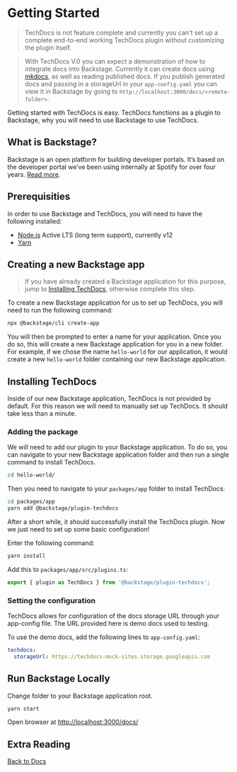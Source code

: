 # Getting Started

> TechDocs is not feature complete and currently you can't set up a complete
> end-to-end working TechDocs plugin without customizing the plugin itself.

> With TechDocs V.0 you can expect a demonstration of how to integrate docs into
> Backstage. Currently it can create docs using
> [mkdocs](https://www.mkdocs.org/), as well as reading published docs. If you
> publish generated docs and passing in a storageUrl in your `app-config.yaml`
> you can view it in Backstage by going to
> `http://localhost:3000/docs/<remote-folder>`.

Getting started with TechDocs is easy. TechDocs functions as a plugin to
Backstage, why you will need to use Backstage to use TechDocs.

## What is Backstage?

Backstage is an open platform for building developer portals. It’s based on the
developer portal we’ve been using internally at Spotify for over four years.
[Read more](https://github.com/spotify/backstage).

## Prerequisities

In order to use Backstage and TechDocs, you will need to have the following
installed:

- [Node.js](https://nodejs.org) Active LTS (long term support), currently v12
- [Yarn](https://yarnpkg.com/getting-started/install)

## Creating a new Backstage app

> If you have already created a Backstage application for this purpose, jump to
> [Installing TechDocs](#installing-techdocs), otherwise complete this step.

To create a new Backstage application for us to set up TechDocs, you will need
to run the following command:

```bash
npx @backstage/cli create-app
```

You will then be prompted to enter a name for your application. Once you do so,
this will create a new Backstage application for you in a new folder. For
example, if we chose the name `hello-world` for our application, it would create
a new `hello-world` folder containing our new Backstage application.

## Installing TechDocs

Inside of our new Backstage application, TechDocs is not provided by default.
For this reason we will need to manually set up TechDocs. It should take less
than a minute.

### Adding the package

We will need to add our plugin to your Backstage application. To do so, you can
navigate to your new Backstage application folder and then run a single command
to install TechDocs.

```bash
cd hello-world/
```

Then you need to navigate to your `packages/app` folder to install TechDocs:

```bash
cd packages/app
yarn add @backstage/plugin-techdocs
```

After a short while, it should successfully install the TechDocs plugin. Now we
just need to set up some basic configuration!

Enter the following command:

```bash
yarn install
```

Add this to `packages/app/src/plugins.ts`:

```typescript
export { plugin as TechDocs } from '@backstage/plugin-techdocs';
```

### Setting the configuration

TechDocs allows for configuration of the docs storage URL through your
app-config file. The URL provided here is demo docs used to testing.

To use the demo docs, add the following lines to `app-config.yaml`:

```yaml
techdocs:
  storageUrl: https://techdocs-mock-sites.storage.googleapis.com
```

## Run Backstage Locally

Change folder to your Backstage application root.

```bash
yarn start
```

Open browser at [http://localhost:3000/docs/](http://localhost:3000/docs/)

## Extra Reading

[Back to Docs](README.md)
